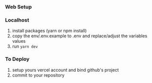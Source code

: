 ### Web Setup

### Localhost
1. install packages (yarn or npm install)
2. copy the env/.env.example to .env and replace/adjust the variables values
3. run `yarn dev`

### To Deploy
1. setup yours vercel account and bind github's project
2. commit to your repository